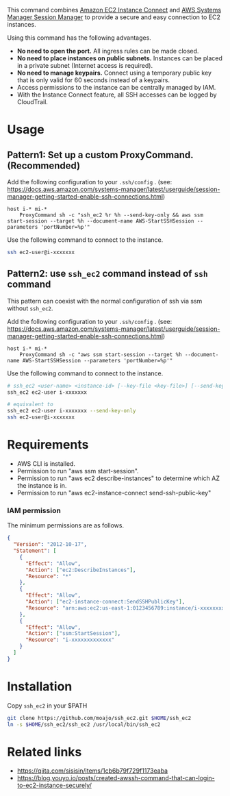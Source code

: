 This command combines [Amazon EC2 Instance Connect](https://docs.aws.amazon.com/AWSEC2/latest/UserGuide/Connect-using-EC2-Instance-Connect.html) and [AWS Systems Manager Session Manager](https://docs.aws.amazon.com/systems-manager/latest/userguide/session-manager.html) to provide a secure and easy connection to EC2 instances.

Using this command has the following advantages.

- **No need to open the port.** All ingress rules can be made closed.
- **No need to place instances on public subnets.** Instances can be placed in a private subnet (Internet access is required).
- **No need to manage keypairs.** Connect using a temporary public key that is only valid for 60 seconds instead of a keypairs.
- Access permissions to the instance can be centrally managed by IAM.
- With the Instance Connect feature, all SSH accesses can be logged by CloudTrail.

# Usage

## Pattern1: Set up a custom ProxyCommand.(Recommended)

Add the following configuration to your `.ssh/config` .
(see: https://docs.aws.amazon.com/systems-manager/latest/userguide/session-manager-getting-started-enable-ssh-connections.html)

```sshconfig
host i-* mi-*
    ProxyCommand sh -c "ssh_ec2 %r %h --send-key-only && aws ssm start-session --target %h --document-name AWS-StartSSHSession --parameters 'portNumber=%p'"
```

Use the following command to connect to the instance.

```sh
ssh ec2-user@i-xxxxxxx
```

## Pattern2: use `ssh_ec2` command instead of `ssh` command

This pattern can coexist with the normal configuration of ssh via ssm without `ssh_ec2`.

Add the following configuration to your `.ssh/config` .
(see: https://docs.aws.amazon.com/systems-manager/latest/userguide/session-manager-getting-started-enable-ssh-connections.html)

```sshconfig
host i-* mi-*
    ProxyCommand sh -c "aws ssm start-session --target %h --document-name AWS-StartSSHSession --parameters 'portNumber=%p'"
```

Use the following command to connect to the instance.

```sh
# ssh_ec2 <user-name> <instance-id> [--key-file <key-file>] [--send-key-only]
ssh_ec2 ec2-user i-xxxxxxx

# equivalent to
ssh_ec2 ec2-user i-xxxxxxx --send-key-only
ssh ec2-user@i-xxxxxxx
```

# Requirements

- AWS CLI is installed.
- Permission to run "aws ssm start-session".
- Permission to run "aws ec2 describe-instances" to determine which AZ the instance is in.
- Permission to run "aws ec2-instance-connect send-ssh-public-key"

### IAM permission

The minimum permissions are as follows.

```json
{
  "Version": "2012-10-17",
  "Statement": [
    {
      "Effect": "Allow",
      "Action": ["ec2:DescribeInstances"],
      "Resource": "*"
    },
    {
      "Effect": "Allow",
      "Action": ["ec2-instance-connect:SendSSHPublicKey"],
      "Resource": "arn:aws:ec2:us-east-1:0123456789:instance/i-xxxxxxxxxxxxx"
    },
    {
      "Effect": "Allow",
      "Action": ["ssm:StartSession"],
      "Resource": "i-xxxxxxxxxxxxx"
    }
  ]
}
```

# Installation

Copy `ssh_ec2` in your $PATH

```sh
git clone https://github.com/moajo/ssh_ec2.git $HOME/ssh_ec2
ln -s $HOME/ssh_ec2/ssh_ec2 /usr/local/bin/ssh_ec2
```

# Related links

- https://qiita.com/sisisin/items/1cb6b79f729f1173eaba
- https://blog.youyo.io/posts/created-awssh-command-that-can-login-to-ec2-instance-securely/
